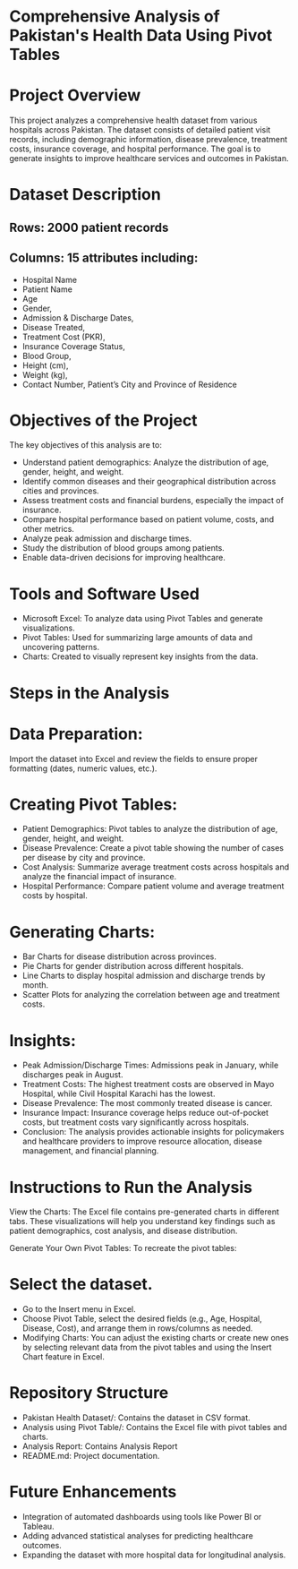 # Comprehensive Analysis of Pakistan's Health Data Using Pivot Tables
# Project Overview

This project analyzes a comprehensive health dataset from various hospitals across Pakistan. The dataset consists of detailed patient visit records, including demographic information, disease prevalence, treatment costs, insurance coverage, and hospital performance. The goal is to generate insights to improve healthcare services and outcomes in Pakistan.

# Dataset Description

## Rows: 2000 patient records
## Columns: 15 attributes including:
+ Hospital Name
+ Patient Name
+ Age
+ Gender,
+ Admission & Discharge Dates,
+ Disease Treated,
+ Treatment Cost (PKR),
+ Insurance Coverage Status,
+ Blood Group,
+ Height (cm),
+ Weight (kg),
+ Contact Number,
Patient’s City and Province of Residence

# Objectives of the Project

The key objectives of this analysis are to:
+ Understand patient demographics: Analyze the distribution of age, gender, height, and weight.
+ Identify common diseases and their geographical distribution across cities and provinces.
+ Assess treatment costs and financial burdens, especially the impact of insurance.
+ Compare hospital performance based on patient volume, costs, and other metrics.
+ Analyze peak admission and discharge times.
+ Study the distribution of blood groups among patients.
+ Enable data-driven decisions for improving healthcare.

# Tools and Software Used

+ Microsoft Excel: To analyze data using Pivot Tables and generate visualizations.
+ Pivot Tables: Used for summarizing large amounts of data and uncovering patterns.
+ Charts: Created to visually represent key insights from the data.

# Steps in the Analysis

# Data Preparation: 

Import the dataset into Excel and review the fields to ensure proper formatting (dates, numeric values, etc.).

# Creating Pivot Tables:

+ Patient Demographics: Pivot tables to analyze the distribution of age, gender, height, and weight.
+ Disease Prevalence: Create a pivot table showing the number of cases per disease by city and province.
+ Cost Analysis: Summarize average treatment costs across hospitals and analyze the financial impact of insurance.
+ Hospital Performance: Compare patient volume and average treatment costs by hospital.

# Generating Charts:

+ Bar Charts for disease distribution across provinces.
+ Pie Charts for gender distribution across different hospitals.
+ Line Charts to display hospital admission and discharge trends by month.
+ Scatter Plots for analyzing the correlation between age and treatment costs.

# Insights:

+ Peak Admission/Discharge Times: Admissions peak in January, while discharges peak in August.
+ Treatment Costs: The highest treatment costs are observed in Mayo Hospital, while Civil Hospital Karachi has the lowest.
+ Disease Prevalence: The most commonly treated disease is cancer.
+ Insurance Impact: Insurance coverage helps reduce out-of-pocket costs, but treatment costs vary significantly across hospitals.
+ Conclusion: The analysis provides actionable insights for policymakers and healthcare providers to improve resource allocation, disease management, and financial planning.

# Instructions to Run the Analysis

View the Charts: The Excel file contains pre-generated charts in different tabs. These visualizations will help you understand key findings such as patient demographics, cost analysis, and disease distribution.

Generate Your Own Pivot Tables: To recreate the pivot tables:

# Select the dataset.

+ Go to the Insert menu in Excel.
+ Choose Pivot Table, select the desired fields (e.g., Age, Hospital, Disease, Cost), and arrange them in rows/columns as needed.
+ Modifying Charts: You can adjust the existing charts or create new ones by selecting relevant data from the pivot tables and using the Insert Chart feature in Excel.

# Repository Structure

+ Pakistan Health Dataset/: Contains the dataset in CSV format.
+ Analysis using Pivot Table/: Contains the Excel file with pivot tables and charts.
+ Analysis Report: Contains Analysis Report
+ README.md: Project documentation.

# Future Enhancements

+ Integration of automated dashboards using tools like Power BI or Tableau.
+ Adding advanced statistical analyses for predicting healthcare outcomes.
+ Expanding the dataset with more hospital data for longitudinal analysis.
